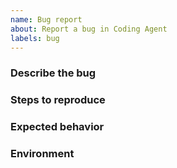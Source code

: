 ```yaml
---
name: Bug report
about: Report a bug in Coding Agent
labels: bug
---
```


### Describe the bug

### Steps to reproduce

### Expected behavior

### Environment

